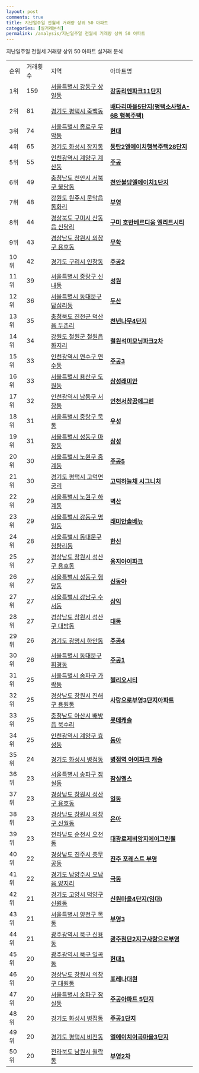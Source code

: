 ```yaml
---
layout: post
comments: true
title: 지난일주일 전월세 거래량 상위 50 아파트
categories: [실거래분석]
permalink: /analysis/지난일주일 전월세 거래량 상위 50 아파트
---
```


지난일주일 전월세 거래량 상위 50 아파트 실거래 분석

<table>
  <tr>
    <td>순위</td>
    <td>거래횟수</td>
    <td>지역</td>
    <td>아파트명</td>
  </tr>

  <tr>
    <td>1위</td>
    <td>159</td>
    <td><a href="/apt/서울특별시 강동구 상일동">서울특별시 강동구 상일동</a></td>
    <td colspan="4" style="font-weight: bold;"><a href="https://search.naver.com/search.naver?query=상일동 강동리엔파크11단지">강동리엔파크11단지</a></td>
  </tr>

  <tr>
    <td>2위</td>
    <td>81</td>
    <td><a href="/apt/경기도 평택시 죽백동">경기도 평택시 죽백동</a></td>
    <td colspan="4" style="font-weight: bold;"><a href="https://search.naver.com/search.naver?query=죽백동 배다리마을5단지(평택소사벌A-6B 행복주택)">배다리마을5단지(평택소사벌A-6B 행복주택)</a></td>
  </tr>

  <tr>
    <td>3위</td>
    <td>74</td>
    <td><a href="/apt/서울특별시 종로구 무악동">서울특별시 종로구 무악동</a></td>
    <td colspan="4" style="font-weight: bold;"><a href="https://search.naver.com/search.naver?query=무악동 현대">현대</a></td>
  </tr>

  <tr>
    <td>4위</td>
    <td>65</td>
    <td><a href="/apt/경기도 화성시 장지동">경기도 화성시 장지동</a></td>
    <td colspan="4" style="font-weight: bold;"><a href="https://search.naver.com/search.naver?query=장지동 동탄2엘에이치행복주택28단지">동탄2엘에이치행복주택28단지</a></td>
  </tr>

  <tr>
    <td>5위</td>
    <td>55</td>
    <td><a href="/apt/인천광역시 계양구 계산동">인천광역시 계양구 계산동</a></td>
    <td colspan="4" style="font-weight: bold;"><a href="https://search.naver.com/search.naver?query=계산동 주공">주공</a></td>
  </tr>

  <tr>
    <td>6위</td>
    <td>49</td>
    <td><a href="/apt/충청남도 천안시 서북구 불당동">충청남도 천안시 서북구 불당동</a></td>
    <td colspan="4" style="font-weight: bold;"><a href="https://search.naver.com/search.naver?query=불당동 천안불당엘에이치1단지">천안불당엘에이치1단지</a></td>
  </tr>

  <tr>
    <td>7위</td>
    <td>48</td>
    <td><a href="/apt/강원도 원주시 문막읍 동화리">강원도 원주시 문막읍 동화리</a></td>
    <td colspan="4" style="font-weight: bold;"><a href="https://search.naver.com/search.naver?query=문막읍 동화리 부영">부영</a></td>
  </tr>

  <tr>
    <td>8위</td>
    <td>44</td>
    <td><a href="/apt/경상북도 구미시 산동읍 신당리">경상북도 구미시 산동읍 신당리</a></td>
    <td colspan="4" style="font-weight: bold;"><a href="https://search.naver.com/search.naver?query=산동읍 신당리 구미 호반베르디움 엘리트시티">구미 호반베르디움 엘리트시티</a></td>
  </tr>

  <tr>
    <td>9위</td>
    <td>43</td>
    <td><a href="/apt/경상남도 창원시 의창구 용호동">경상남도 창원시 의창구 용호동</a></td>
    <td colspan="4" style="font-weight: bold;"><a href="https://search.naver.com/search.naver?query=용호동 무학">무학</a></td>
  </tr>

  <tr>
    <td>10위</td>
    <td>42</td>
    <td><a href="/apt/경기도 구리시 인창동">경기도 구리시 인창동</a></td>
    <td colspan="4" style="font-weight: bold;"><a href="https://search.naver.com/search.naver?query=인창동 주공2">주공2</a></td>
  </tr>

  <tr>
    <td>11위</td>
    <td>39</td>
    <td><a href="/apt/서울특별시 중랑구 신내동">서울특별시 중랑구 신내동</a></td>
    <td colspan="4" style="font-weight: bold;"><a href="https://search.naver.com/search.naver?query=신내동 성원">성원</a></td>
  </tr>

  <tr>
    <td>12위</td>
    <td>36</td>
    <td><a href="/apt/서울특별시 동대문구 답십리동">서울특별시 동대문구 답십리동</a></td>
    <td colspan="4" style="font-weight: bold;"><a href="https://search.naver.com/search.naver?query=답십리동 두산">두산</a></td>
  </tr>

  <tr>
    <td>13위</td>
    <td>35</td>
    <td><a href="/apt/충청북도 진천군 덕산읍 두촌리">충청북도 진천군 덕산읍 두촌리</a></td>
    <td colspan="4" style="font-weight: bold;"><a href="https://search.naver.com/search.naver?query=덕산읍 두촌리 천년나무4단지">천년나무4단지</a></td>
  </tr>

  <tr>
    <td>14위</td>
    <td>34</td>
    <td><a href="/apt/강원도 철원군 철원읍 화지리">강원도 철원군 철원읍 화지리</a></td>
    <td colspan="4" style="font-weight: bold;"><a href="https://search.naver.com/search.naver?query=철원읍 화지리 철원석미모닝파크2차">철원석미모닝파크2차</a></td>
  </tr>

  <tr>
    <td>15위</td>
    <td>33</td>
    <td><a href="/apt/인천광역시 연수구 연수동">인천광역시 연수구 연수동</a></td>
    <td colspan="4" style="font-weight: bold;"><a href="https://search.naver.com/search.naver?query=연수동 주공3">주공3</a></td>
  </tr>

  <tr>
    <td>16위</td>
    <td>33</td>
    <td><a href="/apt/서울특별시 용산구 도원동">서울특별시 용산구 도원동</a></td>
    <td colspan="4" style="font-weight: bold;"><a href="https://search.naver.com/search.naver?query=도원동 삼성래미안">삼성래미안</a></td>
  </tr>

  <tr>
    <td>17위</td>
    <td>32</td>
    <td><a href="/apt/인천광역시 남동구 서창동">인천광역시 남동구 서창동</a></td>
    <td colspan="4" style="font-weight: bold;"><a href="https://search.naver.com/search.naver?query=서창동 인천서창꿈에그린">인천서창꿈에그린</a></td>
  </tr>

  <tr>
    <td>18위</td>
    <td>31</td>
    <td><a href="/apt/서울특별시 중랑구 묵동">서울특별시 중랑구 묵동</a></td>
    <td colspan="4" style="font-weight: bold;"><a href="https://search.naver.com/search.naver?query=묵동 우성">우성</a></td>
  </tr>

  <tr>
    <td>19위</td>
    <td>31</td>
    <td><a href="/apt/서울특별시 성동구 마장동">서울특별시 성동구 마장동</a></td>
    <td colspan="4" style="font-weight: bold;"><a href="https://search.naver.com/search.naver?query=마장동 삼성">삼성</a></td>
  </tr>

  <tr>
    <td>20위</td>
    <td>30</td>
    <td><a href="/apt/서울특별시 노원구 중계동">서울특별시 노원구 중계동</a></td>
    <td colspan="4" style="font-weight: bold;"><a href="https://search.naver.com/search.naver?query=중계동 주공5">주공5</a></td>
  </tr>

  <tr>
    <td>21위</td>
    <td>30</td>
    <td><a href="/apt/경기도 평택시 고덕면 궁리">경기도 평택시 고덕면 궁리</a></td>
    <td colspan="4" style="font-weight: bold;"><a href="https://search.naver.com/search.naver?query=고덕면 궁리 고덕하늘채 시그니처">고덕하늘채 시그니처</a></td>
  </tr>

  <tr>
    <td>22위</td>
    <td>29</td>
    <td><a href="/apt/서울특별시 노원구 하계동">서울특별시 노원구 하계동</a></td>
    <td colspan="4" style="font-weight: bold;"><a href="https://search.naver.com/search.naver?query=하계동 벽산">벽산</a></td>
  </tr>

  <tr>
    <td>23위</td>
    <td>29</td>
    <td><a href="/apt/서울특별시 강동구 명일동">서울특별시 강동구 명일동</a></td>
    <td colspan="4" style="font-weight: bold;"><a href="https://search.naver.com/search.naver?query=명일동 래미안솔베뉴">래미안솔베뉴</a></td>
  </tr>

  <tr>
    <td>24위</td>
    <td>28</td>
    <td><a href="/apt/서울특별시 동대문구 청량리동">서울특별시 동대문구 청량리동</a></td>
    <td colspan="4" style="font-weight: bold;"><a href="https://search.naver.com/search.naver?query=청량리동 한신">한신</a></td>
  </tr>

  <tr>
    <td>25위</td>
    <td>27</td>
    <td><a href="/apt/경상남도 창원시 성산구 용호동">경상남도 창원시 성산구 용호동</a></td>
    <td colspan="4" style="font-weight: bold;"><a href="https://search.naver.com/search.naver?query=용호동 용지아이파크">용지아이파크</a></td>
  </tr>

  <tr>
    <td>26위</td>
    <td>27</td>
    <td><a href="/apt/서울특별시 성동구 행당동">서울특별시 성동구 행당동</a></td>
    <td colspan="4" style="font-weight: bold;"><a href="https://search.naver.com/search.naver?query=행당동 신동아">신동아</a></td>
  </tr>

  <tr>
    <td>27위</td>
    <td>27</td>
    <td><a href="/apt/서울특별시 강남구 수서동">서울특별시 강남구 수서동</a></td>
    <td colspan="4" style="font-weight: bold;"><a href="https://search.naver.com/search.naver?query=수서동 삼익">삼익</a></td>
  </tr>

  <tr>
    <td>28위</td>
    <td>27</td>
    <td><a href="/apt/경상남도 창원시 성산구 대방동">경상남도 창원시 성산구 대방동</a></td>
    <td colspan="4" style="font-weight: bold;"><a href="https://search.naver.com/search.naver?query=대방동 대동">대동</a></td>
  </tr>

  <tr>
    <td>29위</td>
    <td>26</td>
    <td><a href="/apt/경기도 광명시 하안동">경기도 광명시 하안동</a></td>
    <td colspan="4" style="font-weight: bold;"><a href="https://search.naver.com/search.naver?query=하안동 주공4">주공4</a></td>
  </tr>

  <tr>
    <td>30위</td>
    <td>26</td>
    <td><a href="/apt/서울특별시 동대문구 휘경동">서울특별시 동대문구 휘경동</a></td>
    <td colspan="4" style="font-weight: bold;"><a href="https://search.naver.com/search.naver?query=휘경동 주공1">주공1</a></td>
  </tr>

  <tr>
    <td>31위</td>
    <td>25</td>
    <td><a href="/apt/서울특별시 송파구 가락동">서울특별시 송파구 가락동</a></td>
    <td colspan="4" style="font-weight: bold;"><a href="https://search.naver.com/search.naver?query=가락동 헬리오시티">헬리오시티</a></td>
  </tr>

  <tr>
    <td>32위</td>
    <td>25</td>
    <td><a href="/apt/경상남도 창원시 진해구 용원동">경상남도 창원시 진해구 용원동</a></td>
    <td colspan="4" style="font-weight: bold;"><a href="https://search.naver.com/search.naver?query=용원동 사랑으로부영3단지아파트">사랑으로부영3단지아파트</a></td>
  </tr>

  <tr>
    <td>33위</td>
    <td>25</td>
    <td><a href="/apt/충청남도 아산시 배방읍 북수리">충청남도 아산시 배방읍 북수리</a></td>
    <td colspan="4" style="font-weight: bold;"><a href="https://search.naver.com/search.naver?query=배방읍 북수리 롯데캐슬">롯데캐슬</a></td>
  </tr>

  <tr>
    <td>34위</td>
    <td>25</td>
    <td><a href="/apt/인천광역시 계양구 효성동">인천광역시 계양구 효성동</a></td>
    <td colspan="4" style="font-weight: bold;"><a href="https://search.naver.com/search.naver?query=효성동 동아">동아</a></td>
  </tr>

  <tr>
    <td>35위</td>
    <td>24</td>
    <td><a href="/apt/경기도 화성시 병점동">경기도 화성시 병점동</a></td>
    <td colspan="4" style="font-weight: bold;"><a href="https://search.naver.com/search.naver?query=병점동 병점역 아이파크 캐슬">병점역 아이파크 캐슬</a></td>
  </tr>

  <tr>
    <td>36위</td>
    <td>23</td>
    <td><a href="/apt/서울특별시 송파구 잠실동">서울특별시 송파구 잠실동</a></td>
    <td colspan="4" style="font-weight: bold;"><a href="https://search.naver.com/search.naver?query=잠실동 잠실엘스">잠실엘스</a></td>
  </tr>

  <tr>
    <td>37위</td>
    <td>23</td>
    <td><a href="/apt/경상남도 창원시 성산구 용호동">경상남도 창원시 성산구 용호동</a></td>
    <td colspan="4" style="font-weight: bold;"><a href="https://search.naver.com/search.naver?query=용호동 일동">일동</a></td>
  </tr>

  <tr>
    <td>38위</td>
    <td>23</td>
    <td><a href="/apt/경상남도 창원시 의창구 신월동">경상남도 창원시 의창구 신월동</a></td>
    <td colspan="4" style="font-weight: bold;"><a href="https://search.naver.com/search.naver?query=신월동 은아">은아</a></td>
  </tr>

  <tr>
    <td>39위</td>
    <td>23</td>
    <td><a href="/apt/전라남도 순천시 오천동">전라남도 순천시 오천동</a></td>
    <td colspan="4" style="font-weight: bold;"><a href="https://search.naver.com/search.naver?query=오천동 대광로제비앙지에이그린웰">대광로제비앙지에이그린웰</a></td>
  </tr>

  <tr>
    <td>40위</td>
    <td>22</td>
    <td><a href="/apt/경상남도 진주시 충무공동">경상남도 진주시 충무공동</a></td>
    <td colspan="4" style="font-weight: bold;"><a href="https://search.naver.com/search.naver?query=충무공동 진주 포레스트 부영">진주 포레스트 부영</a></td>
  </tr>

  <tr>
    <td>41위</td>
    <td>22</td>
    <td><a href="/apt/경기도 남양주시 오남읍 양지리">경기도 남양주시 오남읍 양지리</a></td>
    <td colspan="4" style="font-weight: bold;"><a href="https://search.naver.com/search.naver?query=오남읍 양지리 극동">극동</a></td>
  </tr>

  <tr>
    <td>42위</td>
    <td>21</td>
    <td><a href="/apt/경기도 고양시 덕양구 신원동">경기도 고양시 덕양구 신원동</a></td>
    <td colspan="4" style="font-weight: bold;"><a href="https://search.naver.com/search.naver?query=신원동 신원마을4단지(임대)">신원마을4단지(임대)</a></td>
  </tr>

  <tr>
    <td>43위</td>
    <td>21</td>
    <td><a href="/apt/서울특별시 양천구 목동">서울특별시 양천구 목동</a></td>
    <td colspan="4" style="font-weight: bold;"><a href="https://search.naver.com/search.naver?query=목동 부영3">부영3</a></td>
  </tr>

  <tr>
    <td>44위</td>
    <td>21</td>
    <td><a href="/apt/광주광역시 북구 신용동">광주광역시 북구 신용동</a></td>
    <td colspan="4" style="font-weight: bold;"><a href="https://search.naver.com/search.naver?query=신용동 광주첨단2지구사랑으로부영">광주첨단2지구사랑으로부영</a></td>
  </tr>

  <tr>
    <td>45위</td>
    <td>20</td>
    <td><a href="/apt/광주광역시 북구 일곡동">광주광역시 북구 일곡동</a></td>
    <td colspan="4" style="font-weight: bold;"><a href="https://search.naver.com/search.naver?query=일곡동 현대1">현대1</a></td>
  </tr>

  <tr>
    <td>46위</td>
    <td>20</td>
    <td><a href="/apt/경상남도 창원시 의창구 대원동">경상남도 창원시 의창구 대원동</a></td>
    <td colspan="4" style="font-weight: bold;"><a href="https://search.naver.com/search.naver?query=대원동 포레나대원">포레나대원</a></td>
  </tr>

  <tr>
    <td>47위</td>
    <td>20</td>
    <td><a href="/apt/서울특별시 송파구 잠실동">서울특별시 송파구 잠실동</a></td>
    <td colspan="4" style="font-weight: bold;"><a href="https://search.naver.com/search.naver?query=잠실동 주공아파트 5단지">주공아파트 5단지</a></td>
  </tr>

  <tr>
    <td>48위</td>
    <td>20</td>
    <td><a href="/apt/경기도 화성시 병점동">경기도 화성시 병점동</a></td>
    <td colspan="4" style="font-weight: bold;"><a href="https://search.naver.com/search.naver?query=병점동 주공1단지">주공1단지</a></td>
  </tr>

  <tr>
    <td>49위</td>
    <td>20</td>
    <td><a href="/apt/경기도 평택시 비전동">경기도 평택시 비전동</a></td>
    <td colspan="4" style="font-weight: bold;"><a href="https://search.naver.com/search.naver?query=비전동 엘에이치이곡마을3단지">엘에이치이곡마을3단지</a></td>
  </tr>

  <tr>
    <td>50위</td>
    <td>20</td>
    <td><a href="/apt/전라북도 남원시 월락동">전라북도 남원시 월락동</a></td>
    <td colspan="4" style="font-weight: bold;"><a href="https://search.naver.com/search.naver?query=월락동 부영2차">부영2차</a></td>
  </tr>

</table>
